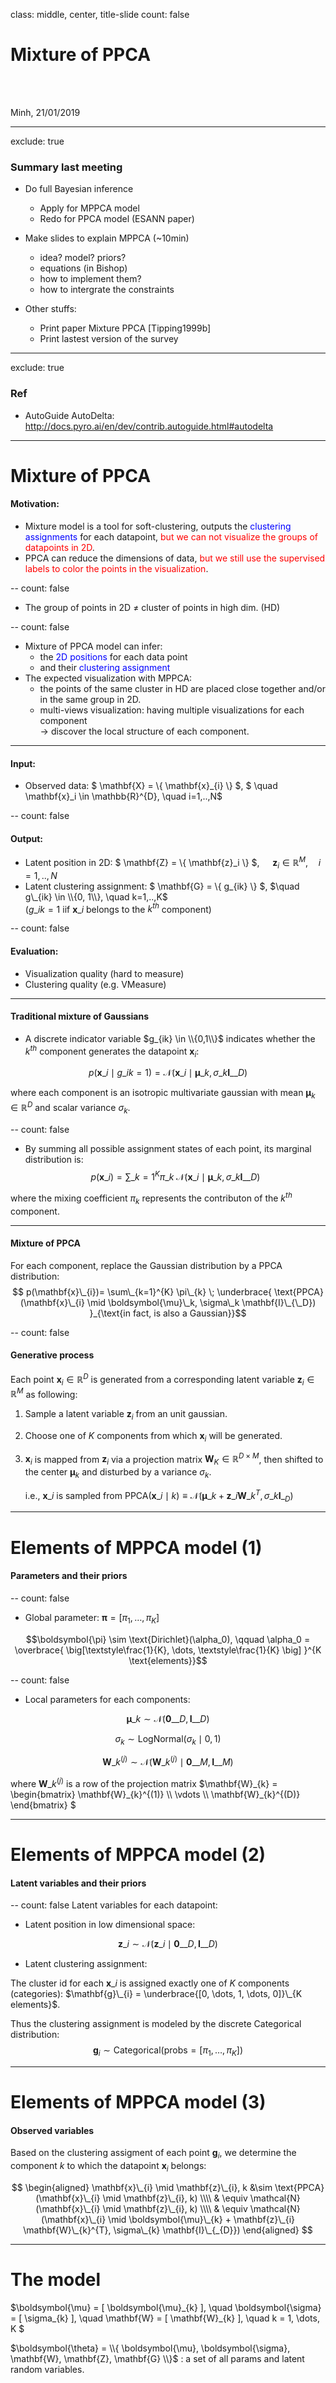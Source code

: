 class: middle, center, title-slide
count: false

# Mixture of PPCA

<br><br>

Minh, 21/01/2019

---
exclude: true

### Summary last meeting

+ Do full Bayesian inference
    * Apply for MPPCA model
    * Redo for PPCA model (ESANN paper)

+ Make slides to explain MPPCA (~10min)
    * idea? model? priors?
    * equations (in Bishop)
    * how to implement them?
    * how to intergrate the constraints


+ Other stuffs:
    * Print paper Mixture PPCA [Tipping1999b]
    * Print lastest version of the survey

---
exclude: true

### Ref

+ AutoGuide AutoDelta: http://docs.pyro.ai/en/dev/contrib.autoguide.html#autodelta

---

# Mixture of PPCA

#### Motivation:

* Mixture model is a tool for soft-clustering, outputs the <span style="color:blue">clustering assignments</span> for each datapoint, <span style="color:red"> but we can not visualize the groups of datapoints in 2D</span>.
* PPCA can reduce the dimensions of data, <span style="color:red"> but we still use the supervised labels to color the points in the visualization</span>.<br/>

--
count: false

* The group of points in 2D  ${\ne}$  cluster of points in high dim. (HD)

--
count: false

* Mixture of PPCA model can infer:
    - the <span style="color:blue">2D positions</span> for each data point
    - and their <span style="color:blue">clustering assignment</span>
* The expected visualization with MPPCA:
    - the points of the same cluster in HD are placed close together and/or in the same group in 2D.
    - multi-views visualization: having multiple visualizations for each component <br/> ${\to}$ discover the local structure of each component.

---

#### Input:
* Observed data: $ \mathbf{X} = \\{ \mathbf{x}_{i} \\} $, $ \quad \mathbf{x}_i  \in \mathbb{R}^{D}, \quad  i=1,..,N$

--
count: false

#### Output:
* Latent position in 2D: $ \mathbf{Z} =  \\{ \mathbf{z}_i \\} $, $\quad \mathbf{z}_i  \in \mathbb{R}^{M}, \quad i=1,..,N$
* Latent clustering assignment: $ \mathbf{G} = \\{ g\_{ik} \\} $, $\quad g\_{ik} \in \\{0, 1\\}, \quad k=1,..,K$ <br/>
($g\_{ik} = 1$ iif $\mathbf{x}\_{i}$ belongs to the $k^{th}$ component)

--
count: false

#### Evaluation:
* Visualization quality (hard to measure)
* Clustering quality (e.g. VMeasure)

---

#### Traditional mixture of Gaussians

+ A discrete indicator variable $g_{ik} \in \\{0,1\\}$ indicates whether the $k^{th}$ component generates the datapoint $\mathbf{x}_i$:

$$
p(\mathbf{x}\_{i} \mid g\_{ik}=1) = \mathcal{N}(\mathbf{x}\_{i} \mid \boldsymbol{\mu}\_k, \sigma\_k \mathbf{I}\_{\_D})
$$

where each component is an isotropic multivariate gaussian with mean $\boldsymbol{\mu}_k \in \mathbb{R}^{D}$ and scalar variance $\sigma_k$.

--
count: false

+ By summing all possible assignment states of each point, its marginal distribution is:
$$ p(\mathbf{x}\_{i})= \sum\_{k=1}^{K} \pi\_{k} \;\mathcal{N}(\mathbf{x}\_{i} \mid \boldsymbol{\mu}\_k, \sigma\_k \mathbf{I}\_{\_D})$$

where the mixing coefficient $\pi_k$ represents the contributon of the $k^{th}$ component.

---

#### Mixture of PPCA

For each component, replace the Gaussian distribution by a PPCA distribution:
$$ p(\mathbf{x}\_{i})= \sum\_{k=1}^{K} \pi\_{k} \; \underbrace{ \text{PPCA}(\mathbf{x}\_{i} \mid \boldsymbol{\mu}\_k, \sigma\_k \mathbf{I}\_{\_D}) }_{\text{in fact, is also a Gaussian}}$$

--
count: false
#### Generative process

Each point $\mathbf{x}_i \in \mathbb{R}^{D}$ is generated from a corresponding latent variable $\mathbf{z}_i \in \mathbb{R}^{M}$ as following:

1. Sample a latent variable $\mathbf{z}_i$ from an unit gaussian.

2. Choose one of $K$ components from which $\mathbf{x}_i$ will be generated.

3. $\mathbf{x}_i$ is mapped from $\mathbf{z}_i$ via a projection matrix $\mathbf{W}_K \in \mathbb{R}^{D \times M}$, then shifted to the center $\boldsymbol{\mu}_k$ and disturbed by a variance $\sigma_k$.

    i.e., $\mathbf{x}\_{i}$ is sampled from
$\text{PPCA}(\mathbf{x}\_{i} \mid k) \equiv
 \mathcal{N}(\boldsymbol{\mu}\_{k} + \mathbf{z}\_{i} \mathbf{W}\_{k}^{T}, \sigma\_{k} \mathbf{I}\_{_{D}})$

---

# Elements of MPPCA model (1)

#### Parameters and their priors

--
count: false
+ Global parameter:
$\boldsymbol{\pi} = [\pi_1, \dots, \pi_K ]$

$$\boldsymbol{\pi} \sim \text{Dirichlet}(\alpha_0), \qquad \alpha_0 = \overbrace{ \big[\textstyle\frac{1}{K}, \dots, \textstyle\frac{1}{K} \big] }^{K \text{elements}}$$

--
count: false
+ Local parameters for each components:

$$\boldsymbol{\mu}\_{k} \sim \mathcal{N}(\mathbf{0}\_{\_{D}}, \mathbf{I}\_{\_{D}})$$

$$\sigma_k \sim \text{LogNormal}(\sigma_k \mid 0, 1)$$

$$\mathbf{W}\_{k}^{(j)} \sim \mathcal{N}(\mathbf{W}\_{k}^{(j)} \mid \mathbf{0}\_{\_{M}}, \mathbf{I}\_{\_{M}})$$

where $\mathbf{W}\_{k}^{(j)}$ is a row of the projection matrix
$\mathbf{W}\_{k} = 
\begin{bmatrix}
\mathbf{W}\_{k}^{(1)} \\\\ 
\vdots \\\\
\mathbf{W}\_{k}^{(D)} 
\end{bmatrix}
$

---

# Elements of MPPCA model (2)

#### Latent variables and their priors

--
count: false
Latent variables for each datapoint:

+ Latent position in low dimensional space:

$$
\mathbf{z}\_{i} \sim \mathcal{N}(\mathbf{z}\_{i} \mid \mathbf{0}\_{\_{D}}, \mathbf{I}\_{\_{D}})
$$


+ Latent clustering assignment:

The cluster id for each $\mathbf{x}\_{i}$ is assigned exactly one of $K$ components (categories): $\mathbf{g}\_{i} = \underbrace{[0, \dots, 1, \dots, 0]}\_{K elements}$.

Thus the clustering assignment is modeled by the discrete Categorical distribution: 
$$
\mathbf{g}_{i} \sim \text{Categorical}(\text{probs}=[\pi_1, \dots, \pi_K ])
$$

---

# Elements of MPPCA model (3)

#### Observed variables

Based on the clustering assigment of each point $\mathbf{g}_i$, we determine the component $k$ to which the datapoint $\mathbf{x}_i$ belongs:

$$
\begin{aligned}
\mathbf{x}\_{i} \mid \mathbf{z}\_{i}, k &\sim \text{PPCA}(\mathbf{x}\_{i} \mid \mathbf{z}\_{i}, k) \\\\
& \equiv \mathcal{N}(\mathbf{x}\_{i} \mid \mathbf{z}\_{i},  k) \\\\
& \equiv \mathcal{N}(\mathbf{x}\_{i} \mid \boldsymbol{\mu}\_{k} + \mathbf{z}\_{i} \mathbf{W}\_{k}^{T}, \sigma\_{k} \mathbf{I}\_{_{D}})
\end{aligned}
$$

---

# The model

$\boldsymbol{\mu} = [ \boldsymbol{\mu}\_{k} ], \quad
\boldsymbol{\sigma} = [ \sigma\_{k} ], \quad
\mathbf{W} = [ \mathbf{W}\_{k} ], \quad
k = 1, \dots, K
$

$\boldsymbol{\theta} = \\{ \boldsymbol{\mu}, \boldsymbol{\sigma}, \mathbf{W}, \mathbf{Z}, \mathbf{G} \\}$ : a set of all params and latent random variables.